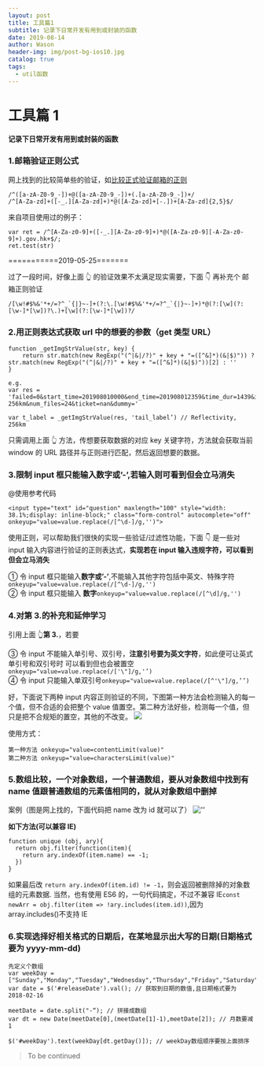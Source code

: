 ```yaml
---
layout: post
title: 工具篇1
subtitle: 记录下日常开发有用到或封装的函数
date: 2019-08-14
author: Wason
header-img: img/post-bg-ios10.jpg
catalog: true
tags:
  - util函数
---
```


# 工具篇 1 #  
**记录下日常开发有用到或封装的函数**

### 1.邮箱验证正则公式

网上找到的比较简单些的验证，如[比较正式验证邮箱的正则][1]
```
/^([a-zA-Z0-9_-])+@([a-zA-Z0-9_-])+(.[a-zA-Z0-9_-])+/
/^[A-Za-zd]+([-_.][A-Za-zd]+)*@([A-Za-zd]+[-.])+[A-Za-zd]{2,5}$/
```

来自项目使用过的例子：
```
var ret = /^[A-Za-z0-9]+([-_.][A-Za-z0-9]+)*@([A-Za-z0-9][-A-Za-z0-9]+).gov.hk+$/;
ret.test(str)
```

===========2019-05-25======= 

过了一段时间，好像上面 👆 的验证效果不太满足现实需要，下面 👇 再补充个
邮箱正则验证
```
/[\w!#$%&'*+/=?^_`{|}~-]+(?:\.[\w!#$%&'*+/=?^_`{|}~-]+)*@(?:[\w](?:[\w-]*[\w])?\.)+[\w](?:[\w-]*[\w])?/
```

### 2.用正则表达式获取 url 中的想要的参数（get 类型 URL）
```
function _getImgStrValue(str, key) {
    return str.match(new RegExp("(^|&|/?)" + key + "=([^&]*)(&|$)")) ? str.match(new RegExp("(^|&|/?)" + key + "=([^&]*)(&|$)"))[2] : ''
}

e.g.
var res = 'failed=0&start_time=201908010000&end_time=201908012359&time_dur=1439&interval=&tail=Radar/CAPPI_Ref_256km&tail_label=Reflectivity, 256km&num_files=24&ticket=nan&dummy='

var t_label = _getImgStrValue(res, 'tail_label’) // Reflectivity, 256km
```

只需调用上面 👆 方法，传想要获取数据的对应 key 关键字符，方法就会获取当前 window 的 URL 路径并与正则进行匹配，然后返回想要的数据。

### 3.限制 input 框只能输入数字或’-’,若输入则可看到但会立马消失

@使用参考代码
```
<input type="text" id="question" maxlength="100" style="width: 38.1%;display: inline-block;" class="form-control" autocomplete="off" onkeyup="value=value.replace(/[^\d-]/g,'')">
```

使用正则，可以帮助我们很快的实现一些验证/过滤性功能，下面 👇 是一些对 input 输入内容进行验证的正则表达式，**实现若在 input 输入违规字符，可以看到但会立马消失**

① 令 input 框只能输入**数字或’-’**,不能输入其他字符包括中英文、特殊字符`onkeyup="value=value.replace(/[^\d-]/g,'')`  
② 令 input 框只能输入 **数字**`onkeyup="value=value.replace(/[^\d]/g,'')`

### 4.对第 3.的补充和延伸学习

引用上面 👆**第 3.**，若要

③ 令 input 不能输入单引号、双引号，**注意引号要为英文字符**，如此便可让英式单引号和双引号时 可以看到但也会被置空`onkeyup="value=value.replace(/['\"]/g,'’)`  
④ 令 input 只能输入单双引号`onkeyup="value=value.replace(/[^'\"]/g,’’)`

好，下面说下两种 input 内容正则验证的不同，下图第一种方法会检测输入的每一个值，但不合适的会把整个 value 值置空。第二种方法好些，检测每一个值，但只是把不合规矩的置空，其他的不改变。
![](http://hao419.github.io/img/regexInput.png)

使用方式：
```
第一种方法 onkeyup="value=contentLimit(value)"
第二种方法 onkeyup="value=charactersLimit(value)"
```

### 5.数组比较，一个对象数组，一个普通数组，要从对象数组中找到有 name 值跟普通数组的元素值相同的，就从对象数组中删掉

案例（图是网上找的，下面代码把 name 改为 id 就可以了）
![''](http://hao419.github.io/img/arrCompare.png)

**如下方法(可以兼容 IE)**

```
function unique (obj, ary){
  return obj.filter(function(item){
    return ary.indexOf(item.name) == -1;
  })
}
```
如果最后改 `return ary.indexOf(item.id) != -1`，则会返回被删除掉的对象数组的元素数据.
当然，也有使用 ES6 的，一句代码搞定，不过不兼容 IE`const newArr = obj.filter(item => !ary.includes(item.id))`,因为 array.includes()不支持 IE

### 6.实现选择好相关格式的日期后，在某地显示出大写的日期(日期格式要为 yyyy-mm-dd)

```
先定义个数组
var weekDay = ["Sunday","Monday","Tuesday","Wednesday","Thursday","Friday","Saturday"]
var date = $('#releaseDate').val(); // 获取到日期的数值,且日期格式要为 2018-02-16

meetDate = date.split("-“); // 拼接成数组
var dt = new Date(meetDate[0],(meetDate[1]-1),meetDate[2]); // 月数要减1

$('#weekDay').text(weekDay[dt.getDay()]); // weekDay数组顺序要按上面排序
```

> To be continued

[1]: https://www.jb51.net/article/31182.htm
